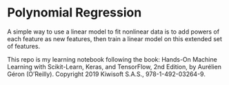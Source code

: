 # Polynomial Regression

A simple way to use a linear model to fit nonlinear data is to add powers of each feature as new features, then train a linear model on this extended set of features.

This repo is my learning notebook following the book:
Hands-On Machine Learning with Scikit-Learn, Keras, and TensorFlow, 2nd Edition, by Aurélien Géron (O’Reilly).
Copyright 2019 Kiwisoft S.A.S., 978-1-492-03264-9.
